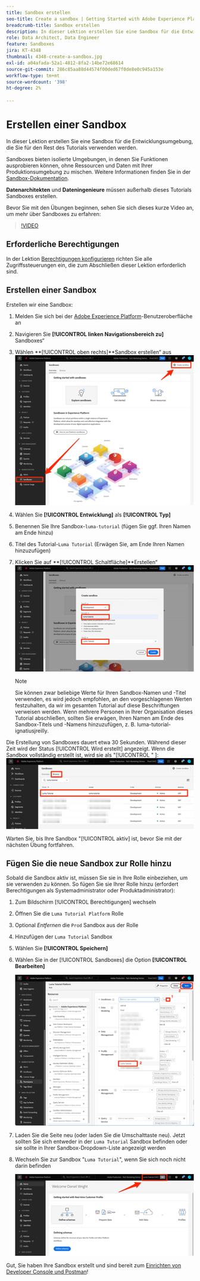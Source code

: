 ```yaml
---
title: Sandbox erstellen
seo-title: Create a sandbox | Getting Started with Adobe Experience Platform for Data Architects and Data Engineers
breadcrumb-title: Sandbox erstellen
description: In dieser Lektion erstellen Sie eine Sandbox für die Entwicklungsumgebung, die Sie für den Rest des Tutorials verwenden können.
role: Data Architect, Data Engineer
feature: Sandboxes
jira: KT-4348
thumbnail: 4348-create-a-sandbox.jpg
exl-id: a04afada-52a1-4812-8fa2-14be72e68614
source-git-commit: 286c85aa88d44574f00ded67f0de8e0c945a153e
workflow-type: tm+mt
source-wordcount: '398'
ht-degree: 2%

---
```


# Erstellen einer Sandbox

<!--25min-->

In dieser Lektion erstellen Sie eine Sandbox für die Entwicklungsumgebung, die Sie für den Rest des Tutorials verwenden werden.

Sandboxes bieten isolierte Umgebungen, in denen Sie Funktionen ausprobieren können, ohne Ressourcen und Daten mit Ihrer Produktionsumgebung zu mischen. Weitere Informationen finden Sie in der [Sandbox-Dokumentation](https://experienceleague.adobe.com/docs/experience-platform/sandbox/home.html?lang=de).

**Datenarchitekten** und **Dateningenieure** müssen außerhalb dieses Tutorials Sandboxes erstellen.

Bevor Sie mit den Übungen beginnen, sehen Sie sich dieses kurze Video an, um mehr über Sandboxes zu erfahren:
>[!VIDEO](https://video.tv.adobe.com/v/29838/?learn=on&enablevpops)

## Erforderliche Berechtigungen

In der Lektion [Berechtigungen konfigurieren](configure-permissions.md) richten Sie alle Zugriffssteuerungen ein, die zum Abschließen dieser Lektion erforderlich sind.

<!--
* Permission items **[!UICONTROL Sandbox Administration]** > **[!UICONTROL View Sandboxes]** and **[!UICONTROL Manage Sandboxes]**
* Permission item **[!UICONTROL Sandboxes]** > **[!UICONTROL Prod]**
* User-role access to the `Luma Tutorial Platform` product profile
* Admin-level access to the `Luma Tutorial Platform` product profile
-->

## Erstellen einer Sandbox

Erstellen wir eine Sandbox:

1. Melden Sie sich bei der [Adobe Experience Platform](https://experience.adobe.com/platform)-Benutzeroberfläche an
1. Navigieren Sie **[!UICONTROL linken Navigationsbereich zu]** Sandboxes“
1. Wählen **[!UICONTROL oben rechts]**Sandbox erstellen“ aus
   ![Wählen Sie Sandbox erstellen aus](assets/sandbox-createSandbox.png)

1. Wählen Sie **[!UICONTROL Entwicklung]** als **[!UICONTROL Typ]**
1. Benennen Sie Ihre Sandbox-`luma-tutorial` (fügen Sie ggf. Ihren Namen am Ende hinzu)
1. Titel des Tutorial-`Luma Tutorial` (Erwägen Sie, am Ende Ihren Namen hinzuzufügen)
1. Klicken Sie auf **[!UICONTROL Schaltfläche]**Erstellen“
   ![Erstellen Sie Ihre Sandbox](assets/sandbox-nameSandbox.png)
   >[!NOTE]
   >
   >Sie können zwar beliebige Werte für Ihren Sandbox-Namen und -Titel verwenden, es wird jedoch empfohlen, an den vorgeschlagenen Werten festzuhalten, da wir im gesamten Tutorial auf diese Beschriftungen verweisen werden. Wenn mehrere Personen in Ihrer Organisation dieses Tutorial abschließen, sollten Sie erwägen, Ihren Namen am Ende des Sandbox-Titels und -Namens hinzuzufügen, z. B. luma-tutorial-ignatiusjreilly.

Die Erstellung von Sandboxes dauert etwa 30 Sekunden. Während dieser Zeit wird der Status [!UICONTROL Wird erstellt] angezeigt. Wenn die Sandbox vollständig erstellt ist, wird sie als &quot;[!UICONTROL &quot; ]:
![Aktiver Status](assets/sandbox-active.png)

Warten Sie, bis Ihre Sandbox &quot;[!UICONTROL aktiv] ist, bevor Sie mit der nächsten Übung fortfahren.

## Fügen Sie die neue Sandbox zur Rolle hinzu

Sobald die Sandbox aktiv ist, müssen Sie sie in Ihre Rolle einbeziehen, um sie verwenden zu können. So fügen Sie sie Ihrer Rolle hinzu (erfordert Berechtigungen als Systemadministrator oder Produktadministrator):

1. Zum Bildschirm [!UICONTROL Berechtigungen] wechseln
1. Öffnen Sie die `Luma Tutorial Platform` Rolle
1. Optional _Entfernen_ die `Prod` Sandbox aus der Rolle
1. Hinzufügen der `Luma Tutorial` Sandbox
1. Wählen Sie **[!UICONTROL Speichern]**
1. Wählen Sie in der [!UICONTROL Sandboxes] die Option **[!UICONTROL Bearbeiten]**

   ![Hinzufügen des Luma-Tutorials](assets/sandbox-addLumaTutorial.png)

1. Laden Sie die Seite neu (oder laden Sie die Umschalttaste neu). Jetzt sollten Sie sich entweder in der `Luma Tutorial` Sandbox befinden oder sie sollte in Ihrer Sandbox-Dropdown-Liste angezeigt werden
1. Wechseln Sie zur Sandbox &quot;`Luma Tutorial`&quot;, wenn Sie sich noch nicht darin befinden

   ![Sandbox bestätigen](assets/sandbox-confirmDropdown.png)

Gut, Sie haben Ihre Sandbox erstellt und sind bereit zum [Einrichten von Developer Console und Postman](set-up-developer-console-and-postman.md)!
